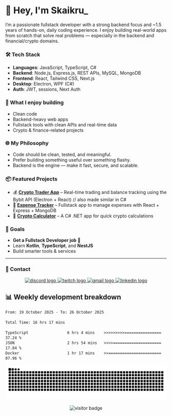 # 👋 Hey, I'm Skaikru_

I’m a passionate fullstack developer with a strong backend focus and ~1.5 years of hands-on, daily coding experience. I enjoy building real-world apps from scratch that solve real problems — especially in the backend and financial/crypto domains.

### 🛠️ Tech Stack
- **Languages**: JavaScript, TypeScript, C#
- **Backend**: Node.js, Express.js, REST APIs, MySQL, MongoDB
- **Frontend**: React, Tailwind CSS, Next.js
- **Desktop**: Electron, WPF (C#)
- **Auth**: JWT, sessions, Next Auth

### 🔧 What I enjoy building
- Clean code
- Backend-heavy web apps
- Fullstack tools with clean APIs and real-time data
- Crypto & finance-related projects

### 🌐 My Philosophy
- Code should be clean, tested, and meaningful.
- Prefer building something useful over something flashy.
- Backend is the engine — make it fast, secure, and scalable.

### 📦 Featured Projects
- 💰 **[Crypto Trader App](https://github.com/Skaikru0518/bybit-electron-app)** – Real-time trading and balance tracking using the Bybit API (Electron + React) // also made similar in C#
- 💸 **[Expense Tracker](https://github.com/Skaikru0518/expense-tracker)** – Fullstack app to manage expenses with React + Express + MongoDB
- 🧮 **[Crypto Calculator](https://github.com/Skaikru0518/CryptoCalculator)** – A C# .NET app for quick crypto calculations

### 🎯 Goals
- **Get a Fullstack Developer job** 🚀
- Learn **Kotlin**, **TypeScript**, and **NestJS**
- Build smarter tools & services


---

### 💬 Contact
<div align="center">
  <a href="https://www.discord.com/users/skaikru_" target="_blank">
    <img src="https://img.shields.io/static/v1?message=Skaikru_&logo=discord&label=&color=7289DA&logoColor=white&labelColor=&style=for-the-badge" height="40" alt="discord logo"  />
  </a>
  <a href="https://www.twitch.tv/ska1kru_" target="_blank">
    <img src="https://img.shields.io/static/v1?message=Twitch&logo=twitch&label=&color=9146FF&logoColor=white&labelColor=&style=for-the-badge" height="40" alt="twitch logo"  />
  </a>
  <a href="mailto:dante0518@gmail.com" target="_blank">
    <img src="https://img.shields.io/static/v1?message=Gmail&logo=gmail&label=&color=D14836&logoColor=white&labelColor=&style=for-the-badge" height="40" alt="gmail logo"  />
  </a>
  <a href="https://www.linkedin.com/in/p%C3%A9ter-dobi-917347160/" target="_blank">
    <img src="https://img.shields.io/static/v1?message=LinkedIn&logo=linkedin&label=&color=0077B5&logoColor=white&labelColor=&style=for-the-badge" height="40" alt="linkedin logo"  />
  </a>
</div>

###

## 📊 Weekly development breakdown
<!--START_SECTION:waka-->

```text
From: 19 October 2025 - To: 26 October 2025

Total Time: 16 hrs 17 mins

TypeScript                 6 hrs 4 mins    >>>>>>>>>================   37.24 %
JSON                       2 hrs 54 mins   >>>>=====================   17.84 %
Docker                     1 hr 17 mins    >>=======================   07.96 %
```

<!--END_SECTION:waka-->



<p align="center">
  <img src="https://raw.githubusercontent.com/skaikru0518/skaikru0518/output/snake.svg" alt="Snake animation" />
</p>
<p align="center">
  <img src="https://visitor-badge.laobi.icu/badge?page_id=skaikru0518.visitor-badge" alt="visitor badge" />
</p>


